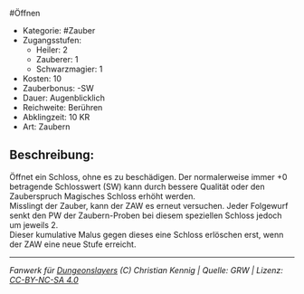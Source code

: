 #Öffnen  
- Kategorie: #Zauber  
- Zugangsstufen:  
  - Heiler: 2  
  - Zauberer: 1  
  - Schwarzmagier: 1  
- Kosten: 10  
- Zauberbonus: -SW  
- Dauer: Augenblicklich  
- Reichweite: Berühren  
- Abklingzeit: 10 KR  
- Art: Zaubern     

## Beschreibung:
Öffnet ein Schloss, ohne es zu beschädigen. Der normalerweise immer +0 betragende Schlosswert (SW) kann durch bessere Qualität oder den Zauberspruch Magisches Schloss erhöht werden.<br>Misslingt der Zauber, kann der ZAW es erneut versuchen. Jeder Folgewurf senkt den PW der Zaubern-Proben bei diesem speziellen Schloss jedoch um jeweils 2.<br>Dieser kumulative Malus gegen dieses eine Schloss erlöschen erst, wenn der ZAW eine neue Stufe erreicht.


___
*Fanwerk für [Dungeonslayers](https://www.dungeonslayers.net/) (C) Christian Kennig | Quelle: GRW | Lizenz: [CC-BY-NC-SA 4.0](https://creativecommons.org/licenses/by-nc-sa/4.0/deed.de)*